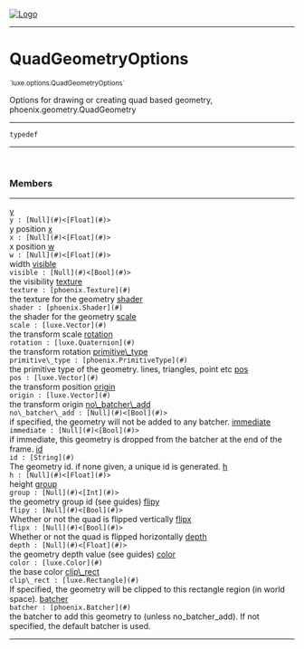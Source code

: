 
[![Logo](../../../images/logo.png)](../../../api/index.html)

---



<h1>QuadGeometryOptions</h1>
<small>`luxe.options.QuadGeometryOptions`</small>

Options for drawing or creating quad based geometry, phoenix.geometry.QuadGeometry

---

`typedef`


---


&nbsp;
&nbsp;







<h3>Members</h3> <hr/><span class="member apipage">
                <a name="y"><a class="lift" href="#y">y</a></a><div class="clear"></div>
                <code class="signature apipage">y : [Null](#)&lt;[Float](#)&gt;</code><br/></span>
            <span class="small_desc_flat">y position</span><span class="member apipage">
                <a name="x"><a class="lift" href="#x">x</a></a><div class="clear"></div>
                <code class="signature apipage">x : [Null](#)&lt;[Float](#)&gt;</code><br/></span>
            <span class="small_desc_flat">x position</span><span class="member apipage">
                <a name="w"><a class="lift" href="#w">w</a></a><div class="clear"></div>
                <code class="signature apipage">w : [Null](#)&lt;[Float](#)&gt;</code><br/></span>
            <span class="small_desc_flat">width</span><span class="member apipage">
                <a name="visible"><a class="lift" href="#visible">visible</a></a><div class="clear"></div>
                <code class="signature apipage">visible : [Null](#)&lt;[Bool](#)&gt;</code><br/></span>
            <span class="small_desc_flat">the visibility</span><span class="member apipage">
                <a name="texture"><a class="lift" href="#texture">texture</a></a><div class="clear"></div>
                <code class="signature apipage">texture : [phoenix.Texture](#)</code><br/></span>
            <span class="small_desc_flat">the texture for the geometry</span><span class="member apipage">
                <a name="shader"><a class="lift" href="#shader">shader</a></a><div class="clear"></div>
                <code class="signature apipage">shader : [phoenix.Shader](#)</code><br/></span>
            <span class="small_desc_flat">the shader for the geometry</span><span class="member apipage">
                <a name="scale"><a class="lift" href="#scale">scale</a></a><div class="clear"></div>
                <code class="signature apipage">scale : [luxe.Vector](#)</code><br/></span>
            <span class="small_desc_flat">the transform scale</span><span class="member apipage">
                <a name="rotation"><a class="lift" href="#rotation">rotation</a></a><div class="clear"></div>
                <code class="signature apipage">rotation : [luxe.Quaternion](#)</code><br/></span>
            <span class="small_desc_flat">the transform rotation</span><span class="member apipage">
                <a name="primitive_type"><a class="lift" href="#primitive_type">primitive\_type</a></a><div class="clear"></div>
                <code class="signature apipage">primitive\_type : [phoenix.PrimitiveType](#)</code><br/></span>
            <span class="small_desc_flat">the primitive type of the geometry. lines, triangles, point etc</span><span class="member apipage">
                <a name="pos"><a class="lift" href="#pos">pos</a></a><div class="clear"></div>
                <code class="signature apipage">pos : [luxe.Vector](#)</code><br/></span>
            <span class="small_desc_flat">the transform position</span><span class="member apipage">
                <a name="origin"><a class="lift" href="#origin">origin</a></a><div class="clear"></div>
                <code class="signature apipage">origin : [luxe.Vector](#)</code><br/></span>
            <span class="small_desc_flat">the transform origin</span><span class="member apipage">
                <a name="no_batcher_add"><a class="lift" href="#no_batcher_add">no\_batcher\_add</a></a><div class="clear"></div>
                <code class="signature apipage">no\_batcher\_add : [Null](#)&lt;[Bool](#)&gt;</code><br/></span>
            <span class="small_desc_flat">if specified, the geometry will not be added to any batcher.</span><span class="member apipage">
                <a name="immediate"><a class="lift" href="#immediate">immediate</a></a><div class="clear"></div>
                <code class="signature apipage">immediate : [Null](#)&lt;[Bool](#)&gt;</code><br/></span>
            <span class="small_desc_flat">if immediate, this geometry is dropped from the batcher at the end of the frame.</span><span class="member apipage">
                <a name="id"><a class="lift" href="#id">id</a></a><div class="clear"></div>
                <code class="signature apipage">id : [String](#)</code><br/></span>
            <span class="small_desc_flat">The geometry id. if none given, a unique id is generated.</span><span class="member apipage">
                <a name="h"><a class="lift" href="#h">h</a></a><div class="clear"></div>
                <code class="signature apipage">h : [Null](#)&lt;[Float](#)&gt;</code><br/></span>
            <span class="small_desc_flat">height</span><span class="member apipage">
                <a name="group"><a class="lift" href="#group">group</a></a><div class="clear"></div>
                <code class="signature apipage">group : [Null](#)&lt;[Int](#)&gt;</code><br/></span>
            <span class="small_desc_flat">the geometry group id (see guides)</span><span class="member apipage">
                <a name="flipy"><a class="lift" href="#flipy">flipy</a></a><div class="clear"></div>
                <code class="signature apipage">flipy : [Null](#)&lt;[Bool](#)&gt;</code><br/></span>
            <span class="small_desc_flat">Whether or not the quad is flipped vertically</span><span class="member apipage">
                <a name="flipx"><a class="lift" href="#flipx">flipx</a></a><div class="clear"></div>
                <code class="signature apipage">flipx : [Null](#)&lt;[Bool](#)&gt;</code><br/></span>
            <span class="small_desc_flat">Whether or not the quad is flipped horizontally</span><span class="member apipage">
                <a name="depth"><a class="lift" href="#depth">depth</a></a><div class="clear"></div>
                <code class="signature apipage">depth : [Null](#)&lt;[Float](#)&gt;</code><br/></span>
            <span class="small_desc_flat">the geometry depth value (see guides)</span><span class="member apipage">
                <a name="color"><a class="lift" href="#color">color</a></a><div class="clear"></div>
                <code class="signature apipage">color : [luxe.Color](#)</code><br/></span>
            <span class="small_desc_flat">the base color</span><span class="member apipage">
                <a name="clip_rect"><a class="lift" href="#clip_rect">clip\_rect</a></a><div class="clear"></div>
                <code class="signature apipage">clip\_rect : [luxe.Rectangle](#)</code><br/></span>
            <span class="small_desc_flat">If specified, the geometry will be clipped to this rectangle region (in world space).</span><span class="member apipage">
                <a name="batcher"><a class="lift" href="#batcher">batcher</a></a><div class="clear"></div>
                <code class="signature apipage">batcher : [phoenix.Batcher](#)</code><br/></span>
            <span class="small_desc_flat">the batcher to add this geometry to (unless no_batcher_add). If not specified, the default batcher is used.</span>








---

&nbsp;
&nbsp;
&nbsp;
&nbsp;